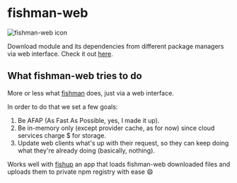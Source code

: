 # fishman-web

![fishman-web icon](http://i.imgur.com/iFlX01o.png)

Download module and its dependencies from different package managers via web interface.
Check it out [here](http://fishmanweb.herokuapp.com/).

## What fishman-web tries to do

More or less what [fishman](https://github.com/idoshamun/fishman) does, just via a web interface.

In order to do that we set a few goals:

1. Be AFAP (As Fast As Possible, yes, I made it up).
2. Be in-memory only (except provider cache, as for now) since cloud services charge $ for storage.
3. Update web clients what's up with their request, so they can keep doing what they're already doing (basically, nothing).

Works well with [fishup](https://github.com/moshekrup/fishup) an app that loads fishman-web downloaded files and uploads them to private npm registry with ease :smile:

